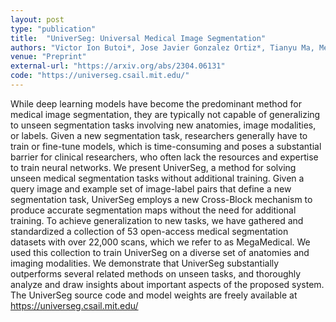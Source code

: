 ```yaml
---
layout: post
type: "publication"
title:  "UniverSeg: Universal Medical Image Segmentation"
authors: "Victor Ion Butoi*, Jose Javier Gonzalez Ortiz*, Tianyu Ma, Mert R. Sabuncu, John Guttag, Adrian V. Dalca"
venue: "Preprint"
external-url: "https://arxiv.org/abs/2304.06131"
code: "https://universeg.csail.mit.edu/"
---
```


While deep learning models have become the predominant method for medical image segmentation, they are typically not capable of generalizing to unseen segmentation tasks involving new anatomies, image modalities, or labels. Given a new segmentation task, researchers generally have to train or fine-tune models, which is time-consuming and poses a substantial barrier for clinical researchers, who often lack the resources and expertise to train neural networks. We present UniverSeg, a method for solving unseen medical segmentation tasks without additional training. Given a query image and example set of image-label pairs that define a new segmentation task, UniverSeg employs a new Cross-Block mechanism to produce accurate segmentation maps without the need for additional training. To achieve generalization to new tasks, we have gathered and standardized a collection of 53 open-access medical segmentation datasets with over 22,000 scans, which we refer to as MegaMedical. We used this collection to train UniverSeg on a diverse set of anatomies and imaging modalities. We demonstrate that UniverSeg substantially outperforms several related methods on unseen tasks, and thoroughly analyze and draw insights about important aspects of the proposed system. The UniverSeg source code and model weights are freely available at https://universeg.csail.mit.edu/
